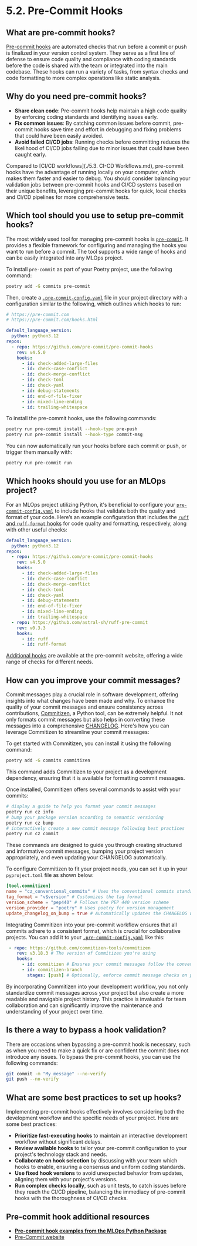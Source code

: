 # 5.2. Pre-Commit Hooks

## What are pre-commit hooks?

[Pre-commit hooks](https://pre-commit.com/) are automated checks that run before a commit or push is finalized in your version control system. They serve as a first line of defense to ensure code quality and compliance with coding standards before the code is shared with the team or integrated into the main codebase. These hooks can run a variety of tasks, from syntax checks and code formatting to more complex operations like static analysis.

## Why do you need pre-commit hooks?

- **Share clean code**: Pre-commit hooks help maintain a high code quality by enforcing coding standards and identifying issues early.
- **Fix common issues**: By catching common issues before commit, pre-commit hooks save time and effort in debugging and fixing problems that could have been easily avoided.
- **Avoid failed CI/CD jobs**: Running checks before committing reduces the likelihood of CI/CD jobs failing due to minor issues that could have been caught early.

Compared to [CI/CD workflows](./5.3. CI-CD Workflows.md), pre-commit hooks have the advantage of running locally on your computer, which makes them faster and easier to debug. You should consider balancing your validation jobs between pre-commit hooks and CI/CD systems based on their unique benefits, leveraging pre-commit hooks for quick, local checks and CI/CD pipelines for more comprehensive tests.

## Which tool should you use to setup pre-commit hooks?

The most widely used tool for managing pre-commit hooks is [`pre-commit`](https://pre-commit.com/). It provides a flexible framework for configuring and managing the hooks you want to run before a commit. The tool supports a wide range of hooks and can be easily integrated into any MLOps project.

To install `pre-commit` as part of your Poetry project, use the following command:

```bash
poetry add -G commits pre-commit
```

Then, create a [`.pre-commit-config.yaml`](https://github.com/fmind/mlops-python-package/blob/main/.pre-commit-config.yaml) file in your project directory with a configuration similar to the following, which outlines which hooks to run:

```yaml
# https://pre-commit.com
# https://pre-commit.com/hooks.html

default_language_version:
  python: python3.12
repos:
  - repo: https://github.com/pre-commit/pre-commit-hooks
    rev: v4.5.0
    hooks:
      - id: check-added-large-files
      - id: check-case-conflict
      - id: check-merge-conflict
      - id: check-toml
      - id: check-yaml
      - id: debug-statements
      - id: end-of-file-fixer
      - id: mixed-line-ending
      - id: trailing-whitespace
```

To install the pre-commit hooks, use the following commands:

```bash
poetry run pre-commit install --hook-type pre-push
poetry run pre-commit install --hook-type commit-msg
```

You can now automatically run your hooks before each commit or push, or trigger them manually with:

```bash
poetry run pre-commit run
```

## Which hooks should you use for an MLOps project?

For an MLOps project utilizing Python, it's beneficial to configure your [`pre-commit-config.yaml`](https://github.com/fmind/mlops-python-package/blob/main/.pre-commit-config.yaml) to include hooks that validate both the quality and format of your code. Here’s an example configuration that includes the [`ruff` and `ruff-format` hooks](https://docs.astral.sh/ruff/integrations/#pre-commit) for code quality and formatting, respectively, along with other useful checks:

```yaml
default_language_version:
  python: python3.12
repos:
  - repo: https://github.com/pre-commit/pre-commit-hooks
    rev: v4.5.0
    hooks:
      - id: check-added-large-files
      - id: check-case-conflict
      - id: check-merge-conflict
      - id: check-toml
      - id: check-yaml
      - id: debug-statements
      - id: end-of-file-fixer
      - id: mixed-line-ending
      - id: trailing-whitespace
  - repo: https://github.com/astral-sh/ruff-pre-commit
    rev: v0.3.3
    hooks:
      - id: ruff
      - id: ruff-format
```

[Additional hooks](https://pre-commit.com/hooks.html) are available at the pre-commit website, offering a wide range of checks for different needs.

## How can you improve your commit messages?

Commit messages play a crucial role in software development, offering insights into what changes have been made and why. To enhance the quality of your commit messages and ensure consistency across contributions, [Commitizen](https://commitizen-tools.github.io/commitizen/), a Python tool, can be extremely helpful. It not only formats commit messages but also helps in converting these messages into a comprehensive [CHANGELOG](https://en.wikipedia.org/wiki/Changelog). Here's how you can leverage Commitizen to streamline your commit messages:

To get started with Commitizen, you can install it using the following command:

```bash
poetry add -G commits commitizen
```

This command adds Commitizen to your project as a development dependency, ensuring that it is available for formatting commit messages.

Once installed, Commitizen offers several commands to assist with your commits:

```bash
# display a guide to help you format your commit messages
poetry run cz info
# bump your package version according to semantic versioning
poetry run cz bump
# interactively create a new commit message following best practices
poetry run cz commit
```

These commands are designed to guide you through creating structured and informative commit messages, bumping your project version appropriately, and even updating your CHANGELOG automatically.

To configure Commitizen to fit your project needs, you can set it up in your `pyproject.toml` file as shown below:

```toml
[tool.commitizen]
name = "cz_conventional_commits" # Uses the conventional commits standard
tag_format = "v$version" # Customizes the tag format
version_scheme = "pep440" # Follows the PEP 440 version scheme
version_provider = "poetry" # Uses poetry for version management
update_changelog_on_bump = true # Automatically updates the CHANGELOG when the version is bumped
```

Integrating Commitizen into your pre-commit workflow ensures that all commits adhere to a consistent format, which is crucial for collaborative projects. You can add it to your [`.pre-commit-config.yaml`](https://github.com/fmind/mlops-python-package/blob/main/.pre-commit-config.yaml) like this:

```yaml
 - repo: https://github.com/commitizen-tools/commitizen
    rev: v3.18.3 # The version of Commitizen you're using
    hooks:
      - id: commitizen # Ensures your commit messages follow the conventional format
      - id: commitizen-branch
        stages: [push] # Optionally, enforce commit message checks on push
```

By incorporating Commitizen into your development workflow, you not only standardize commit messages across your project but also create a more readable and navigable project history. This practice is invaluable for team collaboration and can significantly improve the maintenance and understanding of your project over time.

## Is there a way to bypass a hook validation?

There are occasions when bypassing a pre-commit hook is necessary, such as when you need to make a quick fix or are confident the commit does not introduce any issues. To bypass the pre-commit hooks, you can use the following commands:

```bash
git commit -m "My message" --no-verify
git push --no-verify
```

## What are some best practices to set up hooks?

Implementing pre-commit hooks effectively involves considering both the development workflow and the specific needs of your project. Here are some best practices:

- **Prioritize fast-executing hooks** to maintain an interactive development workflow without significant delays.
- **Review available hooks** to tailor your pre-commit configuration to your project's technology stack and needs.
- **Collaborate on hook selection** by discussing with your team which hooks to enable, ensuring a consensus and uniform coding standards.
- **Use fixed hook versions** to avoid unexpected behavior from updates, aligning them with your project's versions.
- **Run complex checks locally**, such as unit tests, to catch issues before they reach the CI/CD pipeline, balancing the immediacy of pre-commit hooks with the thoroughness of CI/CD checks.

## Pre-commit hook additional resources

- **[Pre-commit hook examples from the MLOps Python Package](https://github.com/fmind/mlops-python-package/blob/main/.pre-commit-config.yaml)**
- [Pre-Commit website](https://pre-commit.com/)
